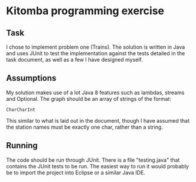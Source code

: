 # Kitomba programming exercise

## Task

I chose to implement problem one (Trains).
The solution is written in Java and uses JUnit to test
the implementation against the tests detailed in the 
task document, as well as a few I have designed myself.

## Assumptions

My solution makes use of a lot Java 8 features such as lambdas, streams
and Optional. The graph should be an array of strings of the format:

	CharCharInt

This similar to what is laid out in the document, though I have assumed that the
station names must be exactly one char, rather than a string.

## Running

The code should be run through JUnit. There is a file "testing.java" that contains
the JUnit tests to be run. The easiest way to run it would probably be to import the project
into Eclipse or a similar Java IDE.
